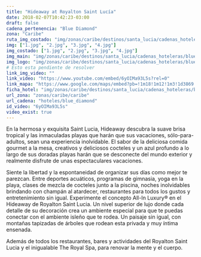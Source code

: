 ```yaml
---
title: "Hideaway at Royalton Saint Lucía"
date: 2018-02-07T10:42:23-03:00
draft: false
cadena_pertenencia: "Blue Diamond"
zona: "Caribe"
ruta_img_costado: "img/zonas/caribe/destinos/santa_lucia/cadenas_hoteleras/blue_diamond/hideaway/hideaway_at_royalton_saint_lucia/imagenes_hotel/"
img: ["1.jpg", "2.jpg", "3.jpg", "4.jpg"]
img_costado: ["1.jpg", "2.jpg", "3.jpg", "4.jpg"]
img_main: "img/zonas/caribe/destinos/santa_lucia/cadenas_hoteleras/blue_diamond/hideaway/hideaway_at_royalton_saint_lucia/ficha_hotel.jpg"
img_logo: "img/zonas/caribe/destinos/santa_lucia/cadenas_hoteleras/blue_diamond/hideaway/hideaway_at_royalton_saint_lucia/logo/logo_hotel.jpg"
# Esto esta pendiente de resolver
link_img_video: ""
link_video: "https://www.youtube.com/embed/6yOIMa93L5s?rel=0"
link_mapa: "https://www.google.com/maps/embed?pb=!1m18!1m12!1m3!1d3869.6595465970363!2d-60.95262908516556!3d14.09726389012459!2m3!1f0!2f0!3f0!3m2!1i1024!2i768!4f13.1!3m3!1m2!1s0x8c404279cf722ec9%3A0x7980a5f835945995!2sHideaway+at+Royalton+Saint+Lucia+-+All+inclusive+-+Adults+Only!5e0!3m2!1ses!2scl!4v1518029224781"
ficha_hotel: "img/zonas/caribe/destinos/santa_lucia/cadenas_hoteleras/blue_diamond/hideaway/hideaway_at_royalton_saint_lucia/ficha_hotel.pdf"
url_zona: "zonas/caribe/caribe"
url_cadena: "hoteles/blue_diamond"
id_video: "6yOIMa93L5s"
video_exist: true
---
```

En la hermosa y exquisita Saint Lucia, Hideaway descubra la suave brisa tropical y las inmaculadas playas que harán que sus vacaciones, sólo-para-adultos, sean una experiencia inolvidable. El sabor de la deliciosa comida gourmet a la mesa, creativos y deliciosos cocteles y un azul profundo a lo largo de sus doradas playas harán que se desconecte del mundo exterior y realmente disfrute de unas espectaculares vacaciones.  

Siente la libertad y la espontaneidad de organizar sus días como mejor te parezcan. Entre deportes acuáticos, programas de gimnasia, yoga en la playa, clases de mezcla de cocteles junto a la piscina, noches inolvidables brindando con champán al atardecer, restaurantes para todos los gustos y entretenimiento sin igual. Experimente el concepto All-In Luxury® en el Hideaway de Royalton Saint Lucia. Un nivel superior de lujo donde cada detalle de su decoración crea un ambiente especial para que te puedas conectar con el ambiente isleño que te rodea. Un paisaje sin igual, con montañas tapizadas de árboles que rodean esta privada y muy íntima ensenada.  

Además de todos los restaurantes, bares y actividades del Royalton Saint Lucia y el inigualable The Royal Spa, para renovar la mente y el cuerpo.
